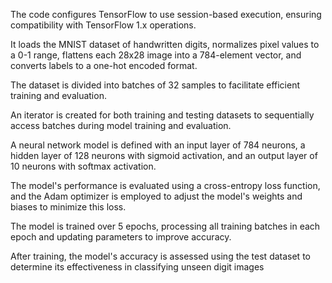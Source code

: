 The code configures TensorFlow to use session-based execution, ensuring compatibility with TensorFlow 1.x operations.

It loads the MNIST dataset of handwritten digits, normalizes pixel values to a 0-1 range, flattens each 28x28 image into a 784-element vector, and converts labels to a one-hot encoded format.

The dataset is divided into batches of 32 samples to facilitate efficient training and evaluation.

An iterator is created for both training and testing datasets to sequentially access batches during model training and evaluation.

A neural network model is defined with an input layer of 784 neurons, a hidden layer of 128 neurons with sigmoid activation, and an output layer of 10 neurons with softmax activation.

The model's performance is evaluated using a cross-entropy loss function, and the Adam optimizer is employed to adjust the model's weights and biases to minimize this loss.

The model is trained over 5 epochs, processing all training batches in each epoch and updating parameters to improve accuracy.

After training, the model's accuracy is assessed using the test dataset to determine its effectiveness in classifying unseen digit images